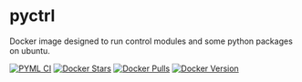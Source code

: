 # pyctrl
Docker image designed to run control modules and some python packages on ubuntu. 

[![PYML CI](https://github.com/a-mhamdi/pyctrl/actions/workflows/docker-image.yml/badge.svg)](https://github.com/a-mhamdi/pyctrl/actions/workflows/docker-image.yml)
[![Docker Stars](https://img.shields.io/docker/stars/abmhamdi/pyctrl)](https://hub.docker.com/r/abmhamdi/pyctrl)
[![Docker Pulls](https://img.shields.io/docker/pulls/abmhamdi/pyctrl)](https://hub.docker.com/r/abmhamdi/pyctrl)
[![Docker Version](https://img.shields.io/docker/v/abmhamdi/pyctrl?sort=semver)](https://hub.docker.com/r/abmhamdi/pyctrl)
